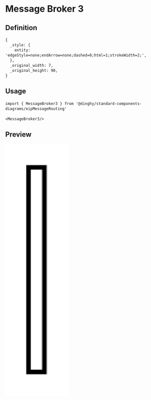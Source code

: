 # Message Broker 3

## Definition

```
{
  _style: { 
    entity: 'edgeStyle=none;endArrow=none;dashed=0;html=1;strokeWidth=2;',
  },
  _original_width: 7,
  _original_height: 90,
}
```

## Usage

```
import { MessageBroker3 } from '@dinghy/standard-components-diagrams/eipMessageRouting'

<MessageBroker3/>
```

## Preview

<img src="./message-broker-3.png" width="200"/>
